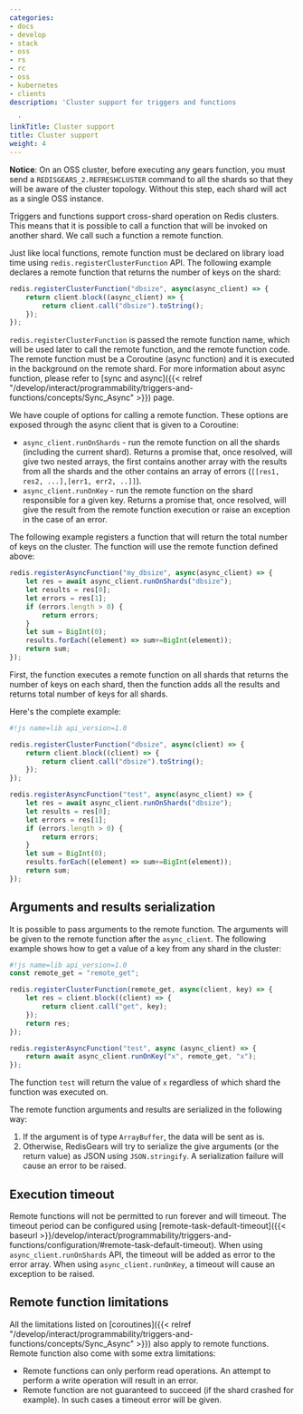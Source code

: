 ```yaml
---
categories:
- docs
- develop
- stack
- oss
- rs
- rc
- oss
- kubernetes
- clients
description: 'Cluster support for triggers and functions

  '
linkTitle: Cluster support
title: Cluster support
weight: 4
---
```


**Notice**: On an OSS cluster, before executing any gears function, you must send a `REDISGEARS_2.REFRESHCLUSTER` command to all the shards so that they will be aware of the cluster topology. Without this step, each shard will act as a single OSS instance.

Triggers and functions support cross-shard operation on Redis clusters. This means that it is possible to call a function that will be invoked on another shard. We call such a function a remote function.

Just like local functions, remote function must be declared on library load time using `redis.registerClusterFunction` API. The following example declares a remote function that returns the number of keys on the shard:

```js
redis.registerClusterFunction("dbsize", async(async_client) => {
    return client.block((async_client) => {
        return client.call("dbsize").toString();
    });
});
```

`redis.registerClusterFunction` is passed the remote function name, which will be used later to call the remote function, and the remote function code. The remote function must be a Coroutine (async function) and it is executed in the background on the remote shard. For more information about async function, please refer to [sync and async]({{< relref "/develop/interact/programmability/triggers-and-functions/concepts/Sync_Async" >}}) page.

We have couple of options for calling a remote function. These options are exposed through the async client that is given to a Coroutine:

* `async_client.runOnShards` - run the remote function on all the shards (including the current shard). Returns a promise that, once resolved, will give two nested arrays, the first contains another array with the results from all the shards and the other contains an array of errors (`[[res1, res2, ...],[err1, err2, ..]]`).
* `async_client.runOnKey` - run the remote function on the shard responsible for a given key. Returns a promise that, once resolved, will give the result from the remote function execution or raise an exception in the case of an error.

The following example registers a function that will return the total number of keys on the cluster. The function will use the remote function defined above:

```js
redis.registerAsyncFunction("my_dbsize", async(async_client) => {
    let res = await async_client.runOnShards("dbsize");
    let results = res[0];
    let errors = res[1];
    if (errors.length > 0) {
        return errors;
    }
    let sum = BigInt(0);
    results.forEach((element) => sum+=BigInt(element));
    return sum;
});
```

First, the function executes a remote function on all shards that returns the number of keys on each shard, then the function adds all the results and returns total number of keys for all shards.

Here's the complete example:

```js
#!js name=lib api_version=1.0

redis.registerClusterFunction("dbsize", async(client) => {
    return client.block((client) => {
        return client.call("dbsize").toString();
    });
});

redis.registerAsyncFunction("test", async(async_client) => {
    let res = await async_client.runOnShards("dbsize");
    let results = res[0];
    let errors = res[1];
    if (errors.length > 0) {
        return errors;
    }
    let sum = BigInt(0);
    results.forEach((element) => sum+=BigInt(element));
    return sum;
});
```

## Arguments and results serialization

It is possible to pass arguments to the remote function. The arguments will be given to the remote function after the `async_client`. The following example shows how to get a value of a key from any shard in the cluster:

```js
#!js name=lib api_version=1.0
const remote_get = "remote_get";

redis.registerClusterFunction(remote_get, async(client, key) => {
    let res = client.block((client) => {
        return client.call("get", key);
    });
    return res;
});

redis.registerAsyncFunction("test", async (async_client) => {
    return await async_client.runOnKey("x", remote_get, "x");
});
```

The function `test` will return the value of `x` regardless of which shard the function was executed on.

The remote function arguments and results are serialized in the following way:

1. If the argument is of type `ArrayBuffer`, the data will be sent as is.
2. Otherwise, RedisGears will try to serialize the give arguments (or the return value) as JSON using `JSON.stringify`. A serialization failure will cause an error to be raised.

## Execution timeout

Remote functions will not be permitted to run forever and will timeout. The timeout period can be configured using [remote-task-default-timeout]({{< baseurl >}}/develop/interact/programmability/triggers-and-functions/configuration/#remote-task-default-timeout).
When using `async_client.runOnShards` API, the timeout will be added as error to the error array. When using `async_client.runOnKey`, a timeout will cause an exception to be raised.

## Remote function limitations

All the limitations listed on [coroutines]({{< relref "/develop/interact/programmability/triggers-and-functions/concepts/Sync_Async" >}}) also apply to remote functions. Remote function also come with some extra limitations:

* Remote functions can only perform read operations. An attempt to perform a write operation will result in an error.
* Remote function are not guaranteed to succeed (if the shard crashed for example). In such cases a timeout error will be given.
